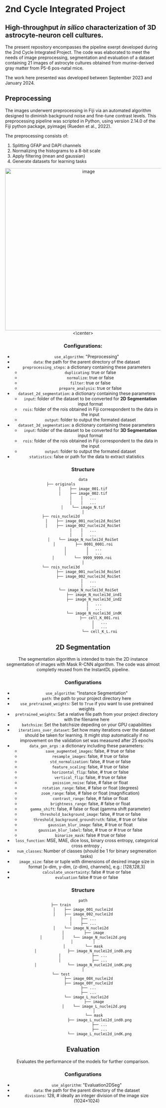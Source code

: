 # 2nd Cycle Integrated Project
## High-throughput _in silico_ characterization of 3D astrocyte-neuron cell cultures.

The present repository encompasses the pipeline exerpt developed during the 2nd Cycle Integrated Project. The code was elaborated to meet the needs of image preprocessing, segmentation and evaluation of a dataset containing 21 images of astrocyte cultures obtained from murine-derived gray matter from P5-6 pos-natal mice.

The work here presented was developed between September 2023 and January 2024.

## Preprocessing

The images underwent preprocessing in Fiji via an automated algorithm designed to diminish background noise and fine-tune contrast levels. This preprocessing pipeline was scripted in Python, using version 2.14.0 of the Fiji python package, pyimagej (Rueden et al., 2022).

The preprocessing consists of:
  1. Splitting GFAP and DAPI channels
  2. Normalizing the histograms to a 8-bit scale
  3. Apply filtering (mean and gaussian)
  4. Generate datasets for learning tasks

<center>
  <img width="524" alt="image" src="https://github.com/beaf24/PIC/assets/85555689/1c2e8be8-f885-4e49-9f4c-fe84a345db53">
<\center>

### Configurations:

* `use_algorithm`: "Preprocessing"
* `data`: the path for the parent directory of the dataset
* `preprocessing_steps`: a dictionary containing these parameters
  * `duplicating`: true or false
  * `normalize`: true or false
  * `filter`: true or false
  * `prepare_analysis`: true or false
* `dataset_2d_segmentation`: a dictionary containing these parameters
  * `input`: folder of the dataset to be converted for **2D Segmentation** input format
  * `rois`: folder of the rois obtained in Fiji correspondent to the data in the input
  * `output`: folder to output the formated dataset
* `dataset_3d_segmentation`: a dictionary containing these parameters
  * `input`: folder of the dataset to be converted for **3D Segmentation** input format
  * `rois`: folder of the rois obtained in Fiji correspondent to the data in the input
  * `output`: folder to output the formated dataset
* `statistics`: false or path for the data to extract statistics

### Structure

```bash
data
├── originals                    
│    ├── image_001.tif
│    ├── image_002.tif
│    │   ...
│    │   ...
│    └── image_N.tif
│
├── rois_nuclei2d                    
│    ├── image_001_nuclei2d_RoiSet
│    ├── image_002_nuclei2d_RoiSet
│    │   ...
│    │   ...
│    └── image_N_nuclei2d_RoiSet
│         ├── 0001_0001.roi
│         │   ...
│         │   ...
│         └── 9999_9999.roi 
│
└── rois_nuclei3d                    
     ├── image_001_nuclei3d_RoiSet
     ├── image_002_nuclei3d_RoiSet
     │   ...
     │   ...
     └── image_N_nuclei3d_RoiSet
          ├── image_N_nuclei3d_ind1
          ├── image_N_nuclei3d_ind2
          │   ...
          │   ...
          └── image_N_nuclei3d_indK
               ├── cell_K_001.roi
               │   ...
               │   ...
               └── cell_K_L.roi
```


## 2D Segmentation

The segmentation algorithm is intended to train the 2D instance segmentation of images with Mask R-CNN algorithm. The code was almost completly reused from the InstantDL pipeline.

### Configurations

- `use_algorithm`: "Instance Segmentation" 
- `path`: the path to your project directory here
- `use_pretrained_weights`:  Set to `True` if you want to use pretrained weights
- `pretrained_weights`: Set a relative file path from your project directory with the filename here
- `batchsize`:   Set the batchsize depeding on your GPU capabilities
- `iterations_over_dataset`:  Set how many iterations over the dataset should be taken for learning. It might stop automatically if no improvement on the validation set was measured after 25 epochs
- `data_gen_args` : a dictionary including these parameters:
   -  `save_augmented_images`:  false, # true or false
   -  `resample_images`:  false, # true or false
   -  `std_normalization`:  false, # true or false
   -  `feature_scaling`:  false, # true or false
   -  `horizontal_flip`:  false, # true or false
   -  `vertical_flip`:  false, # true or false
   -  `poission_noise`:  false, # false or float 
   -  `rotation_range`:  false, # false or float (degrees)
   -  `zoom_range`:  false, # false or float (magnification)
   -  `contrast_range`:  false, # false or float 
   -  `brightness_range`:  false, # false or float 
   -  `gamma_shift`:  false, # false or float (gamma shift parameter)
   -  `threshold_background_image`:  false, # true or false
   -  `threshold_background_groundtruth`:  false, # true or false
   -  `gaussian_blur_image`:  false, # true or float
   -  `gaussian_blur_label`:  false, # true or  # true or false
   -  `binarize_mask`:  false # true or false
- `loss_function`:   MSE, MAE, dice loss, binary cross entropy, categorical cross entropy ,
- `num_classes`: Number of classes (should be 1 for binary segmenation tasks)
- `image_size`: false or tuple with dimensions of desired image size in format [x-dim, y-dim, (z-dim), channels],
e.g.: [128,128,3]
- `calculate_uncertainty`:  false # true or false
- `evaluation`  false # true or false

### Structure

```bash
path
├── train                    
│    ├── image_001_nuclei2d
│    ├── image_002_nuclei2d
│    ├── ...
│    ├── ...
│    └── image_N_nuclei2d  
│         ├── image
│         │    └── image_N_nuclei2d.png
│         │
│         └── mask
│              ├── image_N_nuclei2d_ind0.png
│              ├── ...
│              ├── ...
│              └── image_N_nuclei2d_indK.png
│
└── test                    
     ├── image_00X_nuclei2d
     ├── image_00Y_nuclei2d
     ├── ...
     ├── ...
     └── image_L_nuclei2d  
          ├── image
          │    └── image_L_nuclei2d.png
          │
          └── mask
               ├── image_L_nuclei2d_ind0.png
               ├── ...
               ├── ...
               └── image_L_nuclei2d_indK.png
```

## Evaluation

Evaluates the performance of the models for further comparison.

### Configurations

- `use_algorithm`: "Evaluation2DSeg" 
- `data`: the path for the parent directory of the dataset
- `divisions`:  128, # ideally an integer division of the image size (1024×1024)

